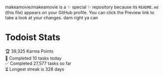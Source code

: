 makeamovie/makeamovie is a ✨ special ✨ repository because its `README.md` (this file) appears on your GitHub profile.
You can click the Preview link to take a look at your changes. darn right ya can

# Todoist Stats

<!-- TODO-IST:START -->
🏆  39,325 Karma Points           
🌸  Completed 10 tasks today           
✅  Completed 27,577 tasks so far           
⏳  Longest streak is 328 days
<!-- TODO-IST:END -->